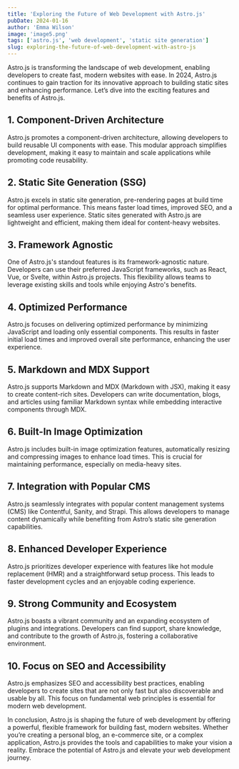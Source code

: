 ```yaml
---
title: 'Exploring the Future of Web Development with Astro.js'
pubDate: 2024-01-16
author: 'Emma Wilson'
image: 'image5.png'
tags: ['astro.js', 'web development', 'static site generation']
slug: exploring-the-future-of-web-development-with-astro-js
---
```


Astro.js is transforming the landscape of web development, enabling developers to create fast, modern websites with ease. In 2024, Astro.js continues to gain traction for its innovative approach to building static sites and enhancing performance. Let’s dive into the exciting features and benefits of Astro.js.

## **1. Component-Driven Architecture**

Astro.js promotes a component-driven architecture, allowing developers to build reusable UI components with ease. This modular approach simplifies development, making it easy to maintain and scale applications while promoting code reusability.

## **2. Static Site Generation (SSG)**

Astro.js excels in static site generation, pre-rendering pages at build time for optimal performance. This means faster load times, improved SEO, and a seamless user experience. Static sites generated with Astro.js are lightweight and efficient, making them ideal for content-heavy websites.

## **3. Framework Agnostic**

One of Astro.js's standout features is its framework-agnostic nature. Developers can use their preferred JavaScript frameworks, such as React, Vue, or Svelte, within Astro.js projects. This flexibility allows teams to leverage existing skills and tools while enjoying Astro's benefits.

## **4. Optimized Performance**

Astro.js focuses on delivering optimized performance by minimizing JavaScript and loading only essential components. This results in faster initial load times and improved overall site performance, enhancing the user experience.

## **5. Markdown and MDX Support**

Astro.js supports Markdown and MDX (Markdown with JSX), making it easy to create content-rich sites. Developers can write documentation, blogs, and articles using familiar Markdown syntax while embedding interactive components through MDX.

## **6. Built-In Image Optimization**

Astro.js includes built-in image optimization features, automatically resizing and compressing images to enhance load times. This is crucial for maintaining performance, especially on media-heavy sites.

## **7. Integration with Popular CMS**

Astro.js seamlessly integrates with popular content management systems (CMS) like Contentful, Sanity, and Strapi. This allows developers to manage content dynamically while benefiting from Astro’s static site generation capabilities.

## **8. Enhanced Developer Experience**

Astro.js prioritizes developer experience with features like hot module replacement (HMR) and a straightforward setup process. This leads to faster development cycles and an enjoyable coding experience.

## **9. Strong Community and Ecosystem**

Astro.js boasts a vibrant community and an expanding ecosystem of plugins and integrations. Developers can find support, share knowledge, and contribute to the growth of Astro.js, fostering a collaborative environment.

## **10. Focus on SEO and Accessibility**

Astro.js emphasizes SEO and accessibility best practices, enabling developers to create sites that are not only fast but also discoverable and usable by all. This focus on fundamental web principles is essential for modern web development.

In conclusion, Astro.js is shaping the future of web development by offering a powerful, flexible framework for building fast, modern websites. Whether you’re creating a personal blog, an e-commerce site, or a complex application, Astro.js provides the tools and capabilities to make your vision a reality. Embrace the potential of Astro.js and elevate your web development journey.